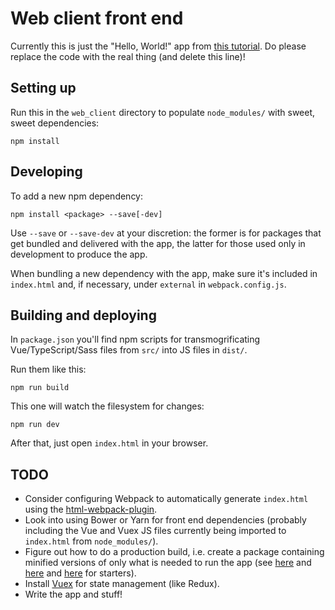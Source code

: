 # Web client front end

Currently this is just the "Hello, World!" app from [this tutorial](https://github.com/Microsoft/TypeScript-Vue-Starter). Do please replace the code with the real thing (and delete this line)!

## Setting up

Run this in the `web_client` directory to populate `node_modules/` with sweet, sweet dependencies:
```
npm install
```

## Developing

To add a new npm dependency:
```
npm install <package> --save[-dev]
```

Use `--save` or `--save-dev` at your discretion: the former is for packages that get bundled and delivered with the app, the latter for those used only in development to produce the app.

When bundling a new dependency with the app, make sure it's included in `index.html` and, if necessary, under `external` in `webpack.config.js`.

## Building and deploying

In `package.json` you'll find npm scripts for transmogrificating Vue/TypeScript/Sass files from `src/` into JS files in `dist/`.

Run them like this:
```
npm run build
```

This one will watch the filesystem for changes:
```
npm run dev
```

After that, just open `index.html` in your browser.

## TODO
- Consider configuring Webpack to automatically generate `index.html` using the [html-webpack-plugin](https://www.npmjs.com/package/html-webpack-plugin).
- Look into using Bower or Yarn for front end dependencies (probably including the Vue and Vuex JS files currently being imported to `index.html` from `node_modules/`).
- Figure out how to do a production build, i.e. create a package containing minified versions of only what is needed to run the app (see [here](https://stackoverflow.com/a/31228568/490396) and [here](https://github.com/webpack/webpack/issues/615#issuecomment-65867995) and [here](https://github.com/webpack-contrib/sass-loader#in-production) for starters).
- Install [Vuex](https://github.com/vuejs/vuex) for state management (like Redux).
- Write the app and stuff!
